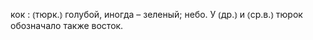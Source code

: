 ---
---

кок
: ⦅тюрк.⦆ голубой, иногда – зеленый; небо. У ⦅др.⦆ и ⦅ср.в.⦆ тюрок обозначало также восток.
